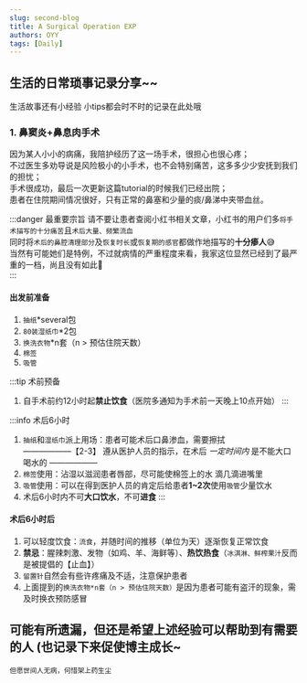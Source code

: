 ```yaml
---
slug: second-blog
title: A Surgical Operation EXP
authors: OYY
tags: [Daily]
---
```


## 生活的日常琐事记录分享~~
生活故事还有小经验 小tips都会时不时的记录在此处哦  

### 1. 鼻窦炎+鼻息肉手术  
因为某人小小的病痛，我陪护经历了这一场手术，很担心也很心疼；  
不过医生多劝导说是风险极小的小手术，也不会特别痛苦，这多多少少安抚到我们的担忧；  
手术很成功，最后一次更新这篇tutorial的时候我们已经出院；  
患者在住院期间情况很好，只有正常的鼻塞和少量的痰/鼻涕中夹带血丝。

:::danger 最重要宗旨
请不要让患者查阅小红书相关文章，小红书的用户们多`将手术描写的十分痛苦`且`术后大量、频繁流血`  
同时将`术后的鼻腔清理部分`及`恢复时长`或`恢复期的感官`都做作地描写的**十分瘆人**😅  
当然有可能她们是特例，不过就病情的严重程度来看，我家这位显然已经到了最严重的一档，尚且没有如此🤣  
:::

#### 出发前准备
1. `抽纸`*several包
2. `80装湿纸巾`*2包
3. `换洗衣物`*n套（n > 预估住院天数）
4. `棉签`
5. `吸管`  

:::tip 术前预备
1. 自手术前约12小时起**禁止饮食**（医院多通知为手术前一天晚上10点开始）
:::  

:::info 术后6小时
1. `抽纸`和`湿纸巾`派上用场：患者可能术后口鼻渗血，需要擦拭  
——————【2-3】 遵从医护人员的指示，在术后 *一定时间内* 是不能大口喝水的 ——————
2. `棉签`使用：沾湿以滋润患者唇部，尽可能使棉签上的水 滴几滴进嘴里
3. `吸管`使用：可以在得到医护人员的肯定后给患者**1~2次**使用`吸管`少量饮水  
4. 术后6小时内不可**大口饮水**，不可**进食**
:::  

#### 术后6小时后
1. 可以轻度饮食：`流食`，并随时间的推移（单位为天）逐渐恢复正常饮食  
2. **禁忌**：腥辣刺激、发物（如鸡、羊、海鲜等）、**热饮热食**（`冰淇淋、鲜榨果汁`反而是被提倡的【止血】）  
3. `留置针`自然会有些许疼痛及不适，注意保护患者  
4. 上面提到的`换洗衣物*n套（n > 预估住院天数）`是因为患者可能有盗汗的现象，需及时换衣预防感冒

## 可能有所遗漏，但还是希望上述经验可以帮助到有需要的人 (也记录下来促使博主成长~

```
但愿世间人无病，何惜架上药生尘
```